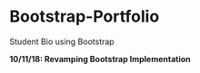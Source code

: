 # Bootstrap-Portfolio
Student Bio using Bootstrap

__10/11/18: Revamping Bootstrap Implementation__


